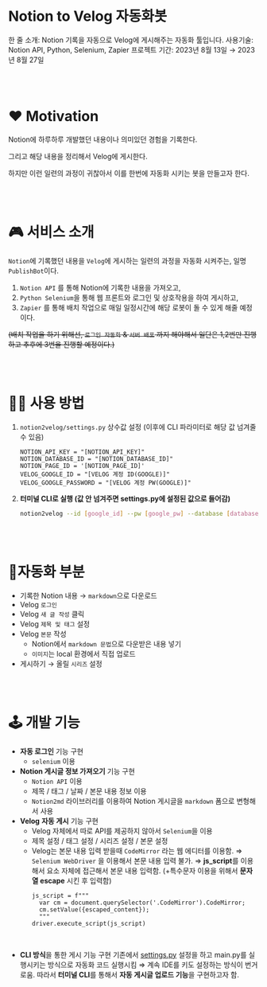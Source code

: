 # Notion to Velog 자동화봇

한 줄 소개: Notion 기록을 자동으로 Velog에 게시해주는 자동화 툴입니다.
사용기술: Notion API, Python, Selenium, Zapier
프로젝트 기간: 2023년 8월 13일 → 2023년 8월 27일

<br>
<br>

# ❤️ Motivation

Notion에 하루하루 개발했던 내용이나 의미있던 경험을 기록한다.

그리고 해당 내용을 정리해서 Velog에 게시한다.

하지만 이런 일련의 과정이 귀찮아서 이를 한번에 자동화 시키는 봇을 만들고자 한다.


<br>
<br>


# 🎮 서비스 소개

`Notion`에 기록했던 내용을 `Velog`에 게시하는 일련의 과정을 자동화 시켜주는, 일명 `PublishBot`이다.

1. `Notion API` 를 통해 Notion에 기록한 내용을 가져오고,
2. `Python Selenium`을 통해 웹 프론트와 로그인 및 상호작용을 하여 게시하고,
3. `Zapier` 를 통해 배치 작업으로 매일 일정시간에 해당 로봇이 돌 수 있게 해줄 예정이다.

~~(배치 작업을 하기 위해선, `로그인 자동화` & `서버 배포` 까지 해야해서 일단은 1,2번만 진행하고 추후에 3번을 진행할 예정이다.)~~


<br>
<br>


# ✍🏻 사용 방법

1. `notion2velog/settings.py` 상수값 설정 (이후에 CLI 파라미터로 해당 값 넘겨줄 수 있음)

   ```
   NOTION_API_KEY = "[NOTION_API_KEY]"
   NOTION_DATABASE_ID = "[NOTION_DATABASE_ID]"
   NOTION_PAGE_ID = '[NOTION_PAGE_ID]'
   VELOG_GOOGLE_ID = "[VELOG 계정 ID(GOOGLE)]"
   VELOG_GOOGLE_PASSWORD = "[VELOG 계정 PW(GOOGLE)]"
   ```

2. **터미널 CLI로 실행 (값 안 넘겨주면 settings.py에 설정된 값으로 들어감)**

   ```bash
   notion2velog --id [google_id] --pw [google_pw] --database [database_id] --page [page_id]
   ```


<br>
<br>


# 🚦자동화 부분

- 기록한 Notion 내용 → `markdown`으로 다운로드
- Velog `로그인`
- Velog `새 글 작성` 클릭
- Velog `제목 및 태그` 설정
- Velog `본문` 작성
  - Notion에서 `markdown 문법`으로 다운받은 내용 넣기
  - `이미지`는 local 환경에서 직접 업로드
- 게시하기 → 올릴 `시리즈` 설정


<br>
<br>


# 🕹️ 개발 기능

- **자동 로그인** 기능 구현
  - `selenium` 이용
- **Notion 게시글 정보 가져오기** 기능 구현
  - `Notion API` 이용
  - 제목 / 태그 / 날짜 / 본문 내용 정보 이용
  - `Notion2md` 라이브러리를 이용하여 Notion 게시글을 `markdown` 폼으로 변형해서 사용
- **Velog** **자동 게시** 기능 구현
  - Velog 자체에서 따로 API를 제공하지 않아서 `Selenium`을 이용
  - 제목 설정 / 태그 설정 / 시리즈 설정 / 본문 설정
  - Velog는 본문 내용 입력 받을때 `CodeMirror` 라는 웹 에디터를 이용함.
    ⇒ `Selenium WebDriver` 을 이용해서 본문 내용 입력 불가.
    ⇒ **js_script**를 이용해서 요소 자체에 접근해서 본문 내용 입력함.
    (+특수문자 이용을 위해서 **문자열 escape** 시킨 후 입력함)
    ```tsx
    js_script = f"""
      var cm = document.querySelector('.CodeMirror').CodeMirror;
      cm.setValue({escaped_content});
      """
    driver.execute_script(js_script)
    ```

    
<br>

- **CLI 방식**을 통한 게시 기능 구현
  기존에서 [settings.py](http://settings.py) 설정을 하고 main.py를 실행시키는 방식으로 자동화 코드 실행시킴
  ⇒ 계속 IDE를 키도 설정하는 방식이 번거로움.
  따라서 **터미널 CLI**를 통해서 **자동 게시글 업로드 기능**을 구현하고자 함.
